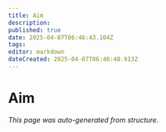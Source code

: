 ```yaml
---
title: Aim
description: 
published: true
date: 2025-04-07T06:46:43.104Z
tags: 
editor: markdown
dateCreated: 2025-04-07T06:46:40.913Z
---
```


# Aim

*This page was auto-generated from structure.*